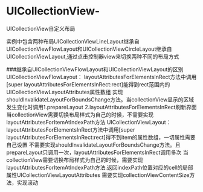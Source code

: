 # UICollectionView-
UICollectionView自定义布局

实例中包含两种布局UICollectionViewLineLayout继承自UICollectionViewFlowLayout和UICollectionViewCircleLayout继承自UICollectionViewLayout,通过点击控制器view来切换两种不同的布局方式

###继承自UICollectionViewFlowLayout和UICollectionViewLayout的区别
    UICollectionViewFlowLayout：
        layoutAttributesForElementsInRect方法中调用[super layoutAttributesForElementsInRect:rect]能得到rect范围内的UICollectionViewLayoutAttributes属性数组
        实现shouldInvalidateLayoutForBoundsChange方法。当collectionView显示的区域发生变化时调用1.prepareLayout  2.layoutAttributesForElementsInRect刷新界面
        当collectionView需要切换布局样式为自己的时候，不需要实现layoutAttributesForItemAtIndexPath方法
    UICollectionViewLayout：
        layoutAttributesForElementsInRect方法中调用[super layoutAttributesForElementsInRect:rect]得不到item的属性数组，一切属性需要自己设置
        不需要实现shouldInvalidateLayoutForBoundsChange方法。且prepareLayout只调用一次，layoutAttributesForElementsInRect调用多次
        当collectionView需要切换布局样式为自己的时候，需要实现layoutAttributesForItemAtIndexPath方法.返回indexPath位置对应的cell的局部属性UICollectionViewLayoutAttributes
        需要实现collectionViewContentSize方法，实现滚动
        
        
